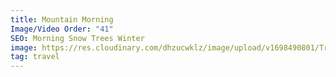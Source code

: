 ```yaml
---
title: Mountain Morning
Image/Video Order: "41"
SEO: Morning Snow Trees Winter
image: https://res.cloudinary.com/dhzucwklz/image/upload/v1698490801/Travel/_SBS5386_dmqay5.jpg
tag: travel
---
```

